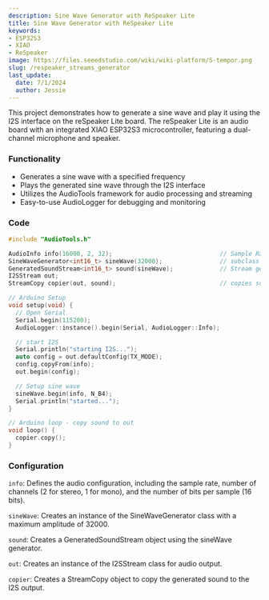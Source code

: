 ```yaml
---
description: Sine Wave Generator with ReSpeaker Lite
title: Sine Wave Generator with ReSpeaker Lite
keywords:
- ESP32S3
- XIAO
- ReSpeaker
image: https://files.seeedstudio.com/wiki/wiki-platform/S-tempor.png
slug: /respeaker_streams_generator
last_update:
  date: 7/1/2024
  author: Jessie
---
```



This project demonstrates how to generate a sine wave and play it using the I2S interface on the reSpeaker Lite board. The reSpeaker Lite is an audio board with an integrated XIAO ESP32S3 microcontroller, featuring a dual-channel microphone and speaker. 

### Functionality

* Generates a sine wave with a specified frequency
* Plays the generated sine wave through the I2S interface
* Utilizes the AudioTools framework for audio processing and streaming
* Easy-to-use AudioLogger for debugging and monitoring

### Code

```cpp
#include "AudioTools.h"

AudioInfo info(16000, 2, 32);                              // Sample Rate, Number of channels: 2=stereo, 1=mono, Number of bits per sample (int16_t = 16 bits)
SineWaveGenerator<int16_t> sineWave(32000);                // subclass of SoundGenerator with max amplitude of 32000
GeneratedSoundStream<int16_t> sound(sineWave);             // Stream generated from sine wave
I2SStream out; 
StreamCopy copier(out, sound);                             // copies sound into i2s

// Arduino Setup
void setup(void) {  
  // Open Serial 
  Serial.begin(115200);
  AudioLogger::instance().begin(Serial, AudioLogger::Info);

  // start I2S
  Serial.println("starting I2S...");
  auto config = out.defaultConfig(TX_MODE);
  config.copyFrom(info); 
  out.begin(config);

  // Setup sine wave
  sineWave.begin(info, N_B4);
  Serial.println("started...");
}

// Arduino loop - copy sound to out 
void loop() {
  copier.copy();
}
```

### Configuration

`info`: Defines the audio configuration, including the sample rate, number of channels (2 for stereo, 1 for mono), and the number of bits per sample (16 bits).

`sineWave`: Creates an instance of the SineWaveGenerator class with a maximum amplitude of 32000.

`sound`: Creates a GeneratedSoundStream object using the sineWave generator.

`out`: Creates an instance of the I2SStream class for audio output.

`copier`: Creates a StreamCopy object to copy the generated sound to the I2S output.

